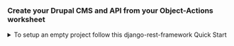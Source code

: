 ### Create your Drupal CMS and API from your Object-Actions worksheet

<details>
<summary>To setup an empty project follow this django-rest-framework Quick Start</summary>

This all comes from https://www.django-rest-framework.org/tutorial/quickstart

##### Create the project directory
`mkdir tutorial`
`cd tutorial`

##### Create a virtual environment to isolate our package dependencies locally
`python3 -m venv env`
`source env/bin/activate`  # On Windows use `env\Scripts\activate`

##### Install Django and Django REST framework into the virtual environment
`pip install django`
`pip install djangorestframework`

##### Set up a new project with a single application
`django-admin startproject tutorial .`  # Note the trailing '.' character
`cd tutorial`
`django-admin startapp quickstart`
`cd ..`

</details>




